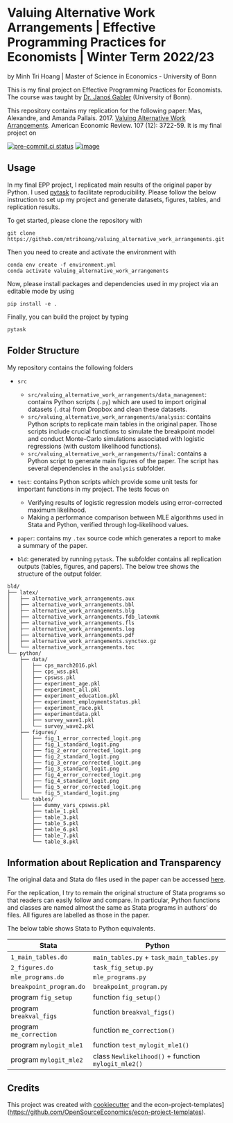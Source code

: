 # Valuing Alternative Work Arrangements | Effective Programming Practices for Economists | Winter Term 2022/23

by Minh Tri Hoang | Master of Science in Economics - University of Bonn

This is my final project on Effective Programming Practices for Economists. The course
was taught by [Dr. Janoś Gabler](https://janosg.com/) (University of Bonn).

This repository contains my replication for the following paper: Mas, Alexandre, and
Amanda Pallais. 2017.
[Valuing Alternative Work Arrangements](https://www.aeaweb.org/articles?id=10.1257/aer.20161500).
American Economic Review. 107 (12): 3722-59. It is my final project on

[![pre-commit.ci status](https://results.pre-commit.ci/badge/github/mtrihoang/valuing_alternative_work_arrangements/main.svg)](https://results.pre-commit.ci/latest/github/mtrihoang/valuing_alternative_work_arrangements/main)
[![image](https://img.shields.io/badge/code%20style-black-000000.svg)](https://github.com/ambv/black)

## Usage

In my final EPP project, I replicated main results of the original paper by Python. I
used [pytask](https://pytask-dev.readthedocs.io/en/stable/) to facilitate
reproducibility. Please follow the below instruction to set up my project and generate
datasets, figures, tables, and replication results.

To get started, please clone the repository with

```
git clone https://github.com/mtrihoang/valuing_alternative_work_arrangements.git
```

Then you need to create and activate the environment with

```
conda env create -f environment.yml
conda activate valuing_alternative_work_arrangements
```

Now, please install packages and dependencies used in my project via an editable mode by
using

```
pip install -e .
```

Finally, you can build the project by typing

```
pytask
```

## Folder Structure

My repository contains the following folders

- `src`

  - `src/valuing_alternative_work_arrangements/data_management`: contains Python scripts
    (`.py`) which are used to import original datasets (`.dta`) from Dropbox and clean
    these datasets.
  - `src/valuing_alternative_work_arrangements/analysis`: contains Python scripts to
    replicate main tables in the original paper. Those scripts include crucial functions
    to simulate the breakpoint model and conduct Monte-Carlo simulations associated with
    logistic regressions (with custom likelihood functions).
  - `src/valuing_alternative_work_arrangements/final`: contains a Python script to
    generate main figures of the paper. The script has several dependencies in the
    `analysis` subfolder.

- `test`: contains Python scripts which provide some unit tests for important functions
  in my project. The tests focus on

  - Verifying results of logistic regression models using error-corrected maximum
    likelihood.
  - Making a performance comparison between MLE algorithms used in Stata and Python,
    verified through log-likelihood values.

- `paper`: contains my `.tex` source code which generates a report to make a summary of
  the paper.

- `bld`: generated by running `pytask`. The subfolder contains all replication outputs
  (tables, figures, and papers). The below tree shows the structure of the output
  folder.

```
bld/
├── latex/
│   ├── alternative_work_arrangements.aux
│   ├── alternative_work_arrangements.bbl
│   ├── alternative_work_arrangements.blg
│   ├── alternative_work_arrangements.fdb_latexmk
│   ├── alternative_work_arrangements.fls
│   ├── alternative_work_arrangements.log
│   ├── alternative_work_arrangements.pdf
│   ├── alternative_work_arrangements.synctex.gz
│   └── alternative_work_arrangements.toc
└── python/
    ├── data/
    │   ├── cps_march2016.pkl
    │   ├── cps_wss.pkl
    │   ├── cpswss.pkl
    │   ├── experiment_age.pkl
    │   ├── experiment_all.pkl
    │   ├── experiment_education.pkl
    │   ├── experiment_employmentstatus.pkl
    │   ├── experiment_race.pkl
    │   ├── experimentdata.pkl
    │   ├── survey_wave1.pkl
    │   └── survey_wave2.pkl
    ├── figures/
    │   ├── fig_1_error_corrected_logit.png
    │   ├── fig_1_standard_logit.png
    │   ├── fig_2_error_corrected_logit.png
    │   ├── fig_2_standard_logit.png
    │   ├── fig_3_error_corrected_logit.png
    │   ├── fig_3_standard_logit.png
    │   ├── fig_4_error_corrected_logit.png
    │   ├── fig_4_standard_logit.png
    │   ├── fig_5_error_corrected_logit.png
    │   └── fig_5_standard_logit.png
    └── tables/
        ├── dummy_vars_cpswss.pkl
        ├── table_1.pkl
        ├── table_3.pkl
        ├── table_5.pkl
        ├── table_6.pkl
        ├── table_7.pkl
        └── table_8.pkl
```

## Information about Replication and Transparency

The original data and Stata do files used in the paper can be accessed
[here](https://www.aeaweb.org/articles?id=10.1257/aer.20161500).

For the replication, I try to remain the original structure of Stata programs so that
readers can easily follow and compare. In particular, Python functions and classes are
named almost the same as Stata programs in authors' do files. All figures are labelled
as those in the paper.

The below table shows Stata to Python equivalents.

| Stata                   | Python                                              |
| ----------------------- | --------------------------------------------------- |
| `1_main_tables.do`      | `main_tables.py` + `task_main_tables.py`            |
| `2_figures.do`          | `task_fig_setup.py`                                 |
| `mle_programs.do`       | `mle_programs.py`                                   |
| `breakpoint_program.do` | `breakpoint_program.py`                             |
| program `fig_setup`     | function `fig_setup()`                              |
| program `breakval_figs` | function `breakval_figs()`                          |
| program `me_correction` | function `me_correction()`                          |
| program `mylogit_mle1`  | function `test_mylogit_mle1()`                      |
| program `mylogit_mle2`  | class `Newlikelihood()` + function `mylogit_mle2()` |

## Credits

This project was created with [cookiecutter](https://github.com/audreyr/cookiecutter)
and the
econ-project-templates\](https://github.com/OpenSourceEconomics/econ-project-templates).
